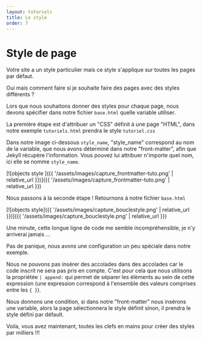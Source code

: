 ```yaml
---
layout: tutoriels
title: Le style
order: 7
---
```

# Style de page

Votre site a un style particulier mais ce style s'applique sur toutes les pages par défaut.

Oui mais comment faire si je souhaite faire des pages avec des styles différents ?

Lors que nous souhaitons donner des styles pour chaque page, nous devons spécifier dans notre fichier `base.html` quelle variable utiliser.

La première étape est d'attribuer un "CSS" définit à une page "HTML", dans notre exemple `tutoriels.html` prendra le style `tutoriel.css`

Dans notre image ci-dessous `style_name`, "style_name" correspond au nom de la variable, que nous avons déterminé dans notre 
"front-matter", afin que Jekyll récupère l'information. Vous pouvez lui attribuer n'importe quel nom, ici elle se nomme `style_name`.


[![objects style ]({{ '/assets/images/capture_frontmatter-tuto.png' | relative_url }})]({{ '/assets/images/capture_frontmatter-tuto.png' | relative_url }})

Nous passons à la seconde étape ! Retournons à notre fichier `base.html` 

[![objects style]({{ '/assets/images/capture_bouclestyle.png' | relative_url }})]({{ '/assets/images/capture_bouclestyle.png' | relative_url }})

Une minute, cette longue ligne de code me semble incompréhensible, je n'y arriverai jamais ...

Pas de panique, nous avons une configuration un peu spéciale dans notre exemple.

Nous ne pouvons pas insérer des accolades dans des accolades car le code inscrit ne sera pas pris en compte. C'est pour cela que nous utilisons la propriétée `| append:` qui permet de séparer les élèments au sein de cette expression (une expression correspond à l'ensemble des valeurs comprises entre les `{ }`).

Nous donnons une condition, si dans notre "front-matter" nous insérons une variable, alors la page sélectionnera le style définit sinon, il prendra le style défini par défault.

Voila, vous avez maintenant, toutes les clefs en mains pour créer des styles par milliers !!!



